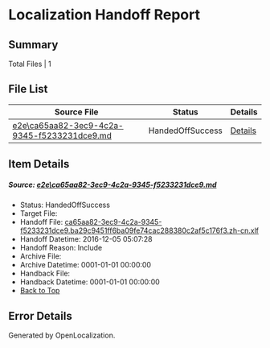 # <a name='report-top'></a> Localization Handoff Report

## Summary
 Total Files | 1

## File List
 Source File | Status | Details 
 ----------- | ------ | ------- 
 [e2e\ca65aa82-3ec9-4c2a-9345-f5233231dce9.md](https://github.com/OpenLocalizationTestOrg/ol-test0/blob/46e633c5c8e4861298897940fe2c755222b9365d/e2e/ca65aa82-3ec9-4c2a-9345-f5233231dce9.md) | HandedOffSuccess | [Details](#a037fd900d698db9af4733143e642d816b428cd61)

## Item Details
##### <a name='a037fd900d698db9af4733143e642d816b428cd61'></a> Source: [e2e\ca65aa82-3ec9-4c2a-9345-f5233231dce9.md](https://github.com/OpenLocalizationTestOrg/ol-test0/blob/46e633c5c8e4861298897940fe2c755222b9365d/e2e/ca65aa82-3ec9-4c2a-9345-f5233231dce9.md)
* Status: HandedOffSuccess
* Target File: 
* Handoff File: [ca65aa82-3ec9-4c2a-9345-f5233231dce9.ba29c9451ff6ba09fe74cac288380c2af5c176f3.zh-cn.xlf](https://github.com/OpenLocalizationTestOrg/ol-test0-handoff/blob/4f09a06c1264b07af2974898abbaa7827e026544/ol-handoff/OpenLocalizationTestOrg/ol-test0-zhcn/shujia/ht/ca65aa82-3ec9-4c2a-9345-f5233231dce9.ba29c9451ff6ba09fe74cac288380c2af5c176f3.zh-cn.xlf)
* Handoff Datetime: 2016-12-05 05:07:28
* Handoff Reason: Include
* Archive File: 
* Archive Datetime: 0001-01-01 00:00:00
* Handback File: 
* Handback Datetime: 0001-01-01 00:00:00
* [Back to Top](#report-top)


## Error Details

Generated by OpenLocalization.
